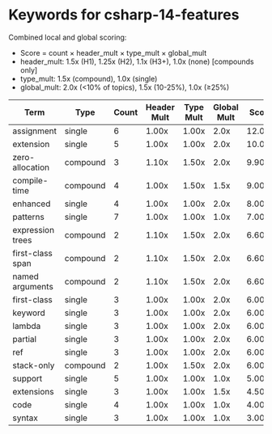 # Keywords for csharp-14-features

Combined local and global scoring:
- Score = count × header_mult × type_mult × global_mult
- header_mult: 1.5x (H1), 1.25x (H2), 1.1x (H3+), 1.0x (none) [compounds only]
- type_mult: 1.5x (compound), 1.0x (single)
- global_mult: 2.0x (<10% of topics), 1.5x (10-25%), 1.0x (≥25%)

| Term | Type | Count | Header Mult | Type Mult | Global Mult | Score |
|------|------|-------|-------------|-----------|-------------|-------|
| assignment | single | 6 | 1.00x | 1.00x | 2.0x | 12.000 |
| extension | single | 5 | 1.00x | 1.00x | 2.0x | 10.000 |
| zero-allocation | compound | 3 | 1.10x | 1.50x | 2.0x | 9.900 |
| compile-time | compound | 4 | 1.00x | 1.50x | 1.5x | 9.000 |
| enhanced | single | 4 | 1.00x | 1.00x | 2.0x | 8.000 |
| patterns | single | 7 | 1.00x | 1.00x | 1.0x | 7.000 |
| expression trees | compound | 2 | 1.10x | 1.50x | 2.0x | 6.600 |
| first-class span | compound | 2 | 1.10x | 1.50x | 2.0x | 6.600 |
| named arguments | compound | 2 | 1.10x | 1.50x | 2.0x | 6.600 |
| first-class | single | 3 | 1.00x | 1.00x | 2.0x | 6.000 |
| keyword | single | 3 | 1.00x | 1.00x | 2.0x | 6.000 |
| lambda | single | 3 | 1.00x | 1.00x | 2.0x | 6.000 |
| partial | single | 3 | 1.00x | 1.00x | 2.0x | 6.000 |
| ref | single | 3 | 1.00x | 1.00x | 2.0x | 6.000 |
| stack-only | compound | 2 | 1.00x | 1.50x | 2.0x | 6.000 |
| support | single | 5 | 1.00x | 1.00x | 1.0x | 5.000 |
| extensions | single | 3 | 1.00x | 1.00x | 1.5x | 4.500 |
| code | single | 4 | 1.00x | 1.00x | 1.0x | 4.000 |
| syntax | single | 3 | 1.00x | 1.00x | 1.0x | 3.000 |
